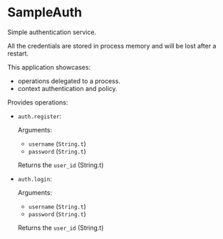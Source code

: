 # SampleAuth

Simple authentication service.

All the credentials are stored in process memory and will be lost after a restart.

This application showcases:
  - operations delegated to a process.
  - context authentication and policy.


Provides operations:

  - `auth.register`:

    Arguments:
      - `username` (`String.t`)
      - `password` (`String.t`)

    Returns the `user_id` (String.t)

  - `auth.login`:

    Arguments:
      - `username` (`String.t`)
      - `password` (`String.t`)

    Returns the `user_id` (String.t)

